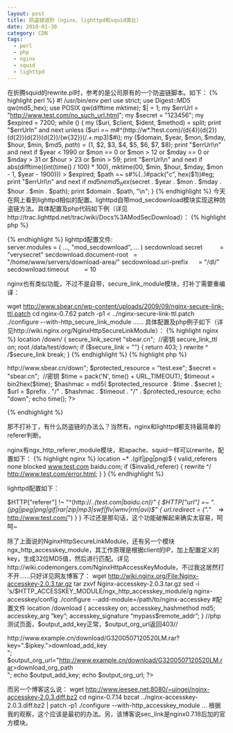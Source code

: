 ```yaml
---
layout: post
title: 防盗链进阶（nginx、lighttpd和squid类比）
date: 2010-01-30
category: CDN
tags:
  - perl
  - php
  - nginx
  - squid
  - lighttpd
---
```


在折腾squid的rewrite.pl时，参考的是公司原有的一个防盗链脚本。如下：
{% highlight perl %}
#! /usr/bin/env perl
use strict;
use Digest::MD5 qw(md5_hex);
use POSIX qw(difftime mktime);
$| = 1;
my $errUrl = "http://www.test.com/no_such_url.html";
my $secret = "123456";
my $expired = 7200;
while () {
    my ($uri, $client, $ident, $method) = split;
    print "$errUrln" and next unless ($uri =~ m#^(http://w*.?test.com)/(d{4})(d{2})(d{2})(d{2})(d{2})/(w{32})(/.+.mp3)$#i);
    my ($domain, $year, $mon, $mday, $hour, $min, $md5, $path) = ($1, $2, $3, $4, $5, $6, $7, $8);
    print "$errUrl\n" and next if $year < 1990 or $mon == 0 or $mon > 12 or $mday == 0 or $mday > 31 or $hour > 23 or $min > 59;
    print "$errUrl\n" and next if abs(difftime((int(time() / 100) * 100), mktime(00, $min, $hour, $mday, $mon - 1, $year - 1900))) > $expired;
    $path =~ s#%(..)#pack("c", hex($1))#eg;
    print "$errUrl\n" and next if $md5 ne md5_hex($secret . $year . $mon . $mday . $hour . $min . $path);
    print $domain . $path, "\n";
}
{% endhighlight %}
今天在网上看到lighttpd相似的配置。lighttpd自带mod_secdownload模块实现这种防盗链方法。具体配置及php代码如下例（详见http://trac.lighttpd.net/trac/wiki/Docs%3AModSecDownload）：
{% highlight php %}
<?
$secret = "verysecret";  //加密字符串，必须跟lighttpd.conf里边保持一致
$uri_prefix = "/dl/";    //虚拟的路径，必须跟lighttpd.conf里边保持一致
# filename
$f = "/secret-file.txt";  //实际文件名，必须要加"/"斜杠
# current timestamp
$t = time();
$t_hex = sprintf("%08x", $t);
$m = md5($secret.$f.$t_hex);
# generate link
printf('%s', $uri_prefix, $m, $t_hex, $f, $f);
?>
{% endhighlight %}
lighttpd配置文件:    
server.modules = ( ..., "mod_secdownload", ... )
secdownload.secret          = "verysecret"
secdownload.document-root   = "/home/www/servers/download-area/"
secdownload.uri-prefix      = "/dl/"
secdownload.timeout         = 10

nginx也有类似功能，不过不是自带，secure_link_module模块，打补丁需要重编译：

wget http://www.sbear.cn/wp-content/uploads/2009/09/nginx-secure-link-ttl.patch
cd nginx-0.7.62
patch -p1 < ../nginx-secure-link-ttl.patch
./configure --with-http_secure_link_module
……
具体配置及php例子如下（详见http://wiki.nginx.org/NginxHttpSecureLinkModule）：
{% highlight nginx %}
location /down/ {
    secure_link_secret "sbear.cn";  //密钥
    secure_link_ttl on;
    root /data/test/down;
    if ($secure_link = "") {
        return 403;
}
    rewrite ^ /$secure_link break;
}
{% endhighlight %}
{% highlight php %}
<?php
define(URL_TIMEOUT, 3600); //这里设置过期时间单位是秒
$prefix = "<a href="http://www.sbear.cn/down&quot;;">http://www.sbear.cn/down";</a>
$protected_resource = "test.exe";
$secret = "sbear.cn";  //密钥
$time = pack('N', time() + URL_TIMEOUT);
$timeout = bin2hex($time);
$hashmac = md5( $protected_resource . $time . $secret );
$url = $prefix . "/" . $hashmac . $timeout . "/" . $protected_resource;
echo "down";
echo time();
?>
{% endhighlight %}

那不打补丁，有什么防盗链的办法么？当然有。nginx和lighttpd都支持最简单的referer判断。

nginx有ngx_http_referer_module模块，和apache、squid一样可以rewrite，配置如下：
{% highlight nginx %}
location ~* .(gif|jpg|png)$ {
valid_referers none blocked www.test.com baidu.com;
    if ($invalid_referer) {
        rewrite ^/ http://www.test.com/error.html;
    }
}
{% endhighlight %}

lighttpd配置如下：

$HTTP["referer"] !~ "^(http://.*.(test.com|baidu.cn))"
{
    $HTTP["url"] =~ ".(jpg|jpeg|png|gif|rar|zip|mp3|swf|flv|wmv|rm|avi)$" {
        url.redirect = (".*"    => http://www.test.com/")
    }
}
不过还是那句话，这个功能破解起来确实太容易，呵呵~

除了上面说的NginxHttpSecureLinkModule，还有另一个模块ngx_http_accesskey_module，其工作原理是根据client的IP，加上配置定义的key，生成32位MD5值，然后进行匹配。详见http://wiki.codemongers.com/NginxHttpAccessKeyModule，不过我这居然打不开……只好详见网友博客了：
wget <a href="http://wiki.nginx.org/File:Nginx-accesskey-2.0.3.tar.gz">http://wiki.nginx.org/File:Nginx-accesskey-2.0.3.tar.gz</a>
tar zxvf Nginx-accesskey-2.0.3.tar.gz
sed -i 's/$HTTP_ACCESSKEY_MODULE/ngx_http_accesskey_module/g nginx-accesskey/config
./configure --add-module=/path/to/nginx-accesskey
#配置文件
location /download {
    accesskey on;
    accesskey_hashmethod md5;
    accesskey_arg “key”;
    accesskey_signature “mypass$remote_addr”;
}
//php测试页面，$output_add_key正常，$output_org_url返回403//
<?
$ipkey= md5("mypass".$_SERVER['REMOTE_ADDR']);
$output_add_key="<a href="http://www.example.cn/download/G3200507120520LM.rar?key=">http://www.example.cn/download/G3200507120520LM.rar?key="</a>.$ipkey.">download_add_key<br
/>";
$output_org_url="<a href=<a href="http://www.example.cn/download/G3200507120520LM.rar">http://www.example.cn/download/G3200507120520LM.rar</a>>download_org_path<br
/>";
echo $output_add_key;
echo $output_org_url;
?>
而另一个博客这么说：
wget http://www.ieesee.net:8080/~uingei/nginx-accesskey-2.0.3.diff.bz2
cd nginx-0.7.14
bzcat ../nginx-accesskey-2.0.3.diff.bz2 | patch -p1
./configure --with-http_accesskey_module ...
根据我的观察，这个应该是最初的办法。另，该博客说sec_link是nginx0.7.18后加的官方模块。


